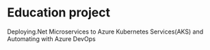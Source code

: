 # Education project
Deploying.Net Microservices to Azure Kubernetes Services(AKS) and Automating with Azure DevOps

